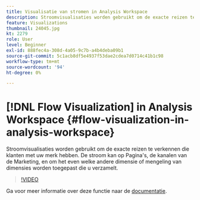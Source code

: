 ```yaml
---
title: Visualisatie van stromen in Analysis Workspace
description: Stroomvisualisaties worden gebruikt om de exacte reizen te verkennen die klanten met uw merk hebben. De stroom kan op Pagina's, de kanalen van de Marketing, en om het even welke andere dimensie of mengeling van dimensies worden toegepast die u verzamelt.
feature: Visualizations
thumbnail: 24045.jpg
kt: 2279
role: User
level: Beginner
exl-id: 888fec4a-308d-4a05-9c7b-a4b4deba09b1
source-git-commit: 5c1acb8df5e4937f53dae2cdea7d0714c41b1c98
workflow-type: tm+mt
source-wordcount: '94'
ht-degree: 0%

---
```


# [!DNL Flow Visualization] in Analysis Workspace {#flow-visualization-in-analysis-workspace}

Stroomvisualisaties worden gebruikt om de exacte reizen te verkennen die klanten met uw merk hebben. De stroom kan op Pagina&#39;s, de kanalen van de Marketing, en om het even welke andere dimensie of mengeling van dimensies worden toegepast die u verzamelt.

>[!VIDEO](https://video.tv.adobe.com/v/24045/?quality=12&learn=on)

Ga voor meer informatie over deze functie naar de [documentatie](https://experienceleague.adobe.com/docs/analytics/analyze/analysis-workspace/visualizations/flow/flow.html?lang=en).
